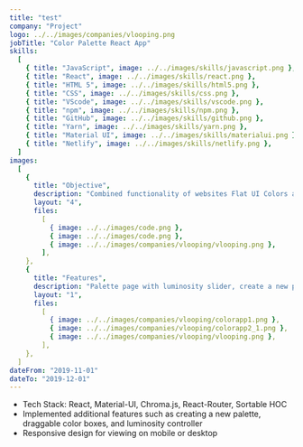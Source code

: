```yaml
---
title: "test"
company: "Project"
logo: ../../images/companies/vlooping.png
jobTitle: "Color Palette React App"
skills:
  [
    { title: "JavaScript", image: ../../images/skills/javascript.png },
    { title: "React", image: ../../images/skills/react.png },
    { title: "HTML 5", image: ../../images/skills/html5.png },
    { title: "CSS", image: ../../images/skills/css.png },
    { title: "VScode", image: ../../images/skills/vscode.png },
    { title: "npm", image: ../../images/skills/npm.png },
    { title: "GitHub", image: ../../images/skills/github.png },
    { title: "Yarn", image: ../../images/skills/yarn.png },
    { title: "Material UI", image: ../../images/skills/materialui.png },
    { title: "Netlify", image: ../../images/skills/netlify.png },
  ]
images:
  [
    {
      title: "Objective",
      description: "Combined functionality of websites Flat UI Colors and Material UI Colors",
      layout: "4",
      files:
        [
          { image: ../../images/code.png },
          { image: ../../images/code.png },
          { image: ../../images/companies/vlooping/vlooping.png },
        ],
    },
    {
      title: "Features",
      description: "Palette page with luminosity slider, create a new palette with drag-and-drop feature for adjusting the order of colors",
      layout: "1",
      files:
        [
          { image: ../../images/companies/vlooping/colorapp1.png },
          { image: ../../images/companies/vlooping/colorapp2_1.png },
          { image: ../../images/companies/vlooping/vlooping.png },
        ],
    },
  ]
dateFrom: "2019-11-01"
dateTo: "2019-12-01"
---
```


- Tech Stack: React, Material-UI, Chroma.js, React-Router, Sortable HOC
- Implemented additional features such as creating a new palette, draggable color boxes, and luminosity controller
- Responsive design for viewing on mobile or desktop
